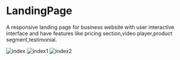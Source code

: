 # LandingPage  
A responsive landing page for business website with user interactive interface and have features like pricing section,video player,product segment,testimonial.

![index](https://user-images.githubusercontent.com/53791432/142205204-57e69e05-5c57-433d-9325-b32b1e23e05e.jpeg)
![index1](https://user-images.githubusercontent.com/53791432/142205298-14381eaf-f43d-4981-a7ac-0bc05b9c0352.jpeg)
![index2](https://user-images.githubusercontent.com/53791432/142205342-ff423187-add5-4748-a6b5-ff64571a06f1.jpeg)
